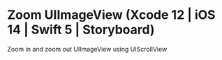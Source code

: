 # Zoom UIImageView (Xcode 12 | iOS 14 | Swift 5 | Storyboard)
Zoom in and zoom out UIImageView using UIScrollView


